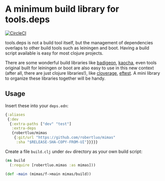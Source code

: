 # A minimum build library for tools.deps

[![CircleCI](https://circleci.com/gh/robertluo/mimas.svg?style=svg)](https://circleci.com/gh/robertluo/mimas)

tools.deps is not a build tool itself, but the management of dependencies overlaps to other build tools such as leiningen and boot. Having a build script available is easy for most clojure projects.

There are some wonderful build libraries like [badigeon](https://github.com/EwenG/badigeon/tree/master/src/badigeon), [kaocha](https://github.com/lambdaisland/kaocha), even tools original built for leiningen or boot are also easy to use in this new context (after all, there are just clojure libraries!), like [cloverage](https://github.com/cloverage/cloverage), [eftest](https://github.com/weavejester/eftest). A mini library to organize these libraries together will be handy.

## Usage

Insert these into your `deps.edn`:

```clojure
{:aliases
 {:dev
  {:extra-paths ["dev" "test"]
   :extra-deps
   {robertluo/mimas
    {:git/url "https://github.com/robertluo/mimas"
     :sha "$RELEASE-SHA-COPY-FROM-UI"}}}}}
```

Create a file `build.clj` under `dev` directory as your own build script:

```clojure
(ns build
  (:require [robertluo.mimas :as mimas]))

(def -main (mimas/f->main mimas/build))
```
